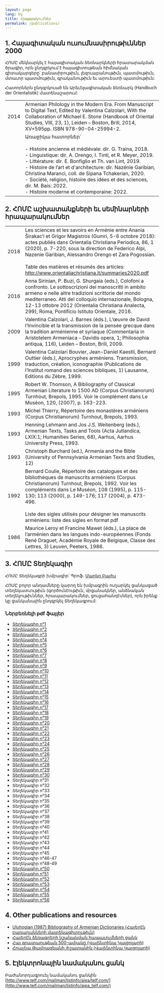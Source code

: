```yaml
---
layout: page
lang: hy
title: Հրապարակումներ
permalink: /publications/
---
```


## 1. Հայագիտական ուսումնասիրութիւններ 2000

ՀՈՄԸ մեկնարկել է հայագիտական ձեռնարկների հրատարակման ծրագիր, որն ընդգրկում է հայագիտութեան հիմնական գիտակարգերը՝ բանասիրութիւն, լեզուաբանութիւն, պատմութիւն, մտաւոր պատմութիւն, գրականութիւն եւ արուեստի պատմութիւն:

Հատորներն ընդգրկուած են Արեւելագիտական ձեռնարկ (Handbuch der Orientalistik) մատենաշարում:

| | |
|-|-|
| 2014 | Armenian Philology in the Modern Era. From Manuscript to Digital Text, Edited by Valentina Calzolari, With the Collaboration of Michael E. Stone (Handbook of Oriental Studies, VIII, 23, 1), Leiden – Boston, Brill, 2014, XV+595pp. ISBN 978-90-04-25994-2.                                                                                                   |
|      | Առաջիկա հատորներ՝ <br> <br>- Histoire ancienne et médiévale: dir. G. Traina, 2018.<br>- Linguistique: dir. A. Orengo, I. Tinti, et R. Meyer, 2019.<br>- Littérature: dir. E. Bonfiglio et Th. van Lint, 2019.<br>- Histoire de l’art et d'architecture: dir. Nazénie Garibian, Christina Maranci, coll. de Sipana Tchakerian, 2020.<br>- Société, religion, histoire des idées et des sciences, dir. M. Bais: 2022.<br>- Histoire moderne et contemporaine: 2022.  |


## 2. ՀՈՄԸ աշխատանքների եւ սեմինարների հրապարակումներ

| | |
|------|-------------|
| 2018 | Les sciences et les savoirs en Arménie entre Anania Širakac‘i et Grigor Magistros (Gumri, 5-6 octobre 2018): actes publiés dans Orientalia Christiana Periodica, 86, 1 (2020), p. 7-220, sous la direction de Federico Alpi, Nazenie Garibian, Alessandro Orengo et Zara Pogossian.<br> <br>Table des matières et résumés des articles: http://www.orientaliachristiana.it/summaries2020.pdf  |
| 2016 | Anna Sirinian, P. Buzi, G. Shurgaia (eds.), Colofoni a  confronto. Le sottoscrizioni dei manoscritti in ambito armeno e nelle  altre tradizioni scrittorie del mondo mediterraneo. Atti del colloquio internazionale, Bologna, 12-13 ottobre 2012 (Orientalia Christiana Analecta, 299), Roma, Pontificio Istituto Orientale, 2016.                                                           |
| 2009 | Valentina Calzolari, J. Barnes (éds.), L’œuvre de David l’Invincible et la transmission de la pensée grecque dans la tradition arménienne et syriaque (Commentaria in Aristotelem Armeniaca – Davidis opera, 1; Philosophia antiqua, 116), Leiden – Boston, Brill, 2009.                                                                                                                      |
| 1999 | Valentina Calzolari Bouvier, Jean-Daniel Kaestli, Bernard Outtier (éds.), Aprocryphes arméniens. Transmission, traduction, création, iconographie (Publications de l’Institut romand des sciences bibliques, 1) Lausanne, Editions du Zèbre, 1999.                                                                                                                                            |
| 1995 | Robert W. Thomson, A Bibliography of Classical Armenian Literature to 1500 AD (Corpus Christianorum) Turnhout, Brepols, 1995. Voir le complément dans Le Muséon, 120, (2007), p. 163-223.                                                                                                                                                                                                     |
| 1993 | Michel Thierry, Répertoire des monastères arméniens (Corpus Christianorum) Turnhout, Brepols, 1993.                                                                                                                                                                                                                                                                                           |
| 1993 | Henning Lehmann and Jos J.S. Weitenberg (eds.), Armenian Texts, Tasks and Tools (Acta Jutlandica, LXIX:1; Humanities Series, 68), Aarhus, Aarhus University Press, 1993.                                                                                                                                                                                                                      |
| 1993 | Christoph Burchard (ed.), Armenia and the Bible (University of Pennsylvania Armenian Texts and Studies, 12)                                                                                                                                                                                                                                                                                   |
| 1992 | Bernard Coulie, Répertoire des catalogues et des bibliothèques de manuscrits arméniens (Corpus Christianorum) Turnhout, Brepols, 1992. Voir les compléments dans Le Muséon, 108 (1995), p. 115-130; 113 (2000), p. 149-176; 117 (2004), p. 473-496.<br> <br>Liste des sigles utilisés pour désigner les manuscrits arméniens: liste des sigles en format pdf                                  |
| 1986 | Maurice Leroy et Francine Mawet (éds.), La place de l’arménien dans les langues indo-européennes (Fonds René Draguet, Académie Royale de Belgique, Classe des Lettres, 3) Leuven, Peeters, 1986.                                                                                                                                                                                              |

## 3. ՀՈՄԸ Տեղեկագիր

ՀՈՄԸ Տեղեկագրի խմբագիր՝ Պրոֆ. [Մարկո Բայիս](mailto:marbais@hotmail.com)

ՀՈՄԸ բոլոր անդամները կարող են խմբագրին ուղարկել ցանկացած տեղեկատւութիւն (գործունէութիւն, մրցանակներ, անձնական տեղեկութիւններ, հրապարակումներ, ցուցահանդէսներ), որն իրենք կը ցանկանային ընդգրկել Տեղեկագրում:

### Ներբեռնելի pdf ֆայլեր

- [Տեղեկագիր n°1](https://raw.githubusercontent.com/AIEArmeniennes/newsletters/main/aiea_newsletter_01.pdf)
- [Տեղեկագիր n°2](https://raw.githubusercontent.com/AIEArmeniennes/newsletters/main/aiea_newsletter_02.pdf)
- [Տեղեկագիր n°3](https://raw.githubusercontent.com/AIEArmeniennes/newsletters/main/aiea_newsletter_03.pdf)
- [Տեղեկագիր n°4](https://raw.githubusercontent.com/AIEArmeniennes/newsletters/main/aiea_newsletter_04.pdf)
- [Տեղեկագիր n°5](https://raw.githubusercontent.com/AIEArmeniennes/newsletters/main/aiea_newsletter_05.pdf)
- [Տեղեկագիր n°6](https://raw.githubusercontent.com/AIEArmeniennes/newsletters/main/aiea_newsletter_06.pdf)
- [Տեղեկագիր n°7](https://raw.githubusercontent.com/AIEArmeniennes/newsletters/main/aiea_newsletter_07.pdf)
- [Տեղեկագիր n°8](https://raw.githubusercontent.com/AIEArmeniennes/newsletters/main/aiea_newsletter_08.pdf)
- [Տեղեկագիր n°9](https://raw.githubusercontent.com/AIEArmeniennes/newsletters/main/aiea_newsletter_09.pdf)
- [Տեղեկագիր n°10](https://raw.githubusercontent.com/AIEArmeniennes/newsletters/main/aiea_newsletter_10.pdf)
- [Տեղեկագիր n°11](https://raw.githubusercontent.com/AIEArmeniennes/newsletters/main/aiea_newsletter_11.pdf)
- [Տեղեկագիր n°12](https://raw.githubusercontent.com/AIEArmeniennes/newsletters/main/aiea_newsletter_12.pdf)
- [Տեղեկագիր n°13](https://raw.githubusercontent.com/AIEArmeniennes/newsletters/main/aiea_newsletter_13.pdf)
- [Տեղեկագիր n°14](https://raw.githubusercontent.com/AIEArmeniennes/newsletters/main/aiea_newsletter_14.pdf)
- [Տեղեկագիր n°15](https://raw.githubusercontent.com/AIEArmeniennes/newsletters/main/aiea_newsletter_15.pdf)
- [Տեղեկագիր n°16](https://raw.githubusercontent.com/AIEArmeniennes/newsletters/main/aiea_newsletter_16.pdf)
- [Տեղեկագիր n°17](https://raw.githubusercontent.com/AIEArmeniennes/newsletters/main/aiea_newsletter_17.pdf)
- [Տեղեկագիր n°18](https://raw.githubusercontent.com/AIEArmeniennes/newsletters/main/aiea_newsletter_18.pdf)
- [Տեղեկագիր n°19](https://raw.githubusercontent.com/AIEArmeniennes/newsletters/main/aiea_newsletter_19.pdf)
- [Տեղեկագիր n°20](https://raw.githubusercontent.com/AIEArmeniennes/newsletters/main/aiea_newsletter_20.pdf)
- [Տեղեկագիր n°21](https://raw.githubusercontent.com/AIEArmeniennes/newsletters/main/aiea_newsletter_21.pdf)
- [Տեղեկագիր n°22](https://raw.githubusercontent.com/AIEArmeniennes/newsletters/main/aiea_newsletter_22.pdf)
- [Տեղեկագիր n°23](https://raw.githubusercontent.com/AIEArmeniennes/newsletters/main/aiea_newsletter_23.pdf)
- [Տեղեկագիր n°24](https://raw.githubusercontent.com/AIEArmeniennes/newsletters/main/aiea_newsletter_24.pdf)
- [Տեղեկագիր n°25](https://raw.githubusercontent.com/AIEArmeniennes/newsletters/main/aiea_newsletter_25.pdf)
- [Տեղեկագիր n°26](https://raw.githubusercontent.com/AIEArmeniennes/newsletters/main/aiea_newsletter_26.pdf)
- [Տեղեկագիր n°27](https://raw.githubusercontent.com/AIEArmeniennes/newsletters/main/aiea_newsletter_27.pdf)
- [Տեղեկագիր n°28](https://raw.githubusercontent.com/AIEArmeniennes/newsletters/main/aiea_newsletter_28.pdf)
- [Տեղեկագիր n°29](https://raw.githubusercontent.com/AIEArmeniennes/newsletters/main/aiea_newsletter_29.pdf)
- [Տեղեկագիր n°30](https://raw.githubusercontent.com/AIEArmeniennes/newsletters/main/aiea_newsletter_30.pdf)
- Տեղեկագիր n°31
- Տեղեկագիր n°32
- Տեղեկագիր n°33
- Տեղեկագիր n°34
- Տեղեկագիր n°35
- Տեղեկագիր n°36
- Տեղեկագիր n°37
- Տեղեկագիր n°38
- Տեղեկագիր n°39
- Տեղեկագիր n°40
- Տեղեկագիր n°41
- Տեղեկագիր n°42
- Տեղեկագիր n°43
- Տեղեկագիր n°44
- Տեղեկագիր n°45
- Տեղեկագիր n°46-47
- Տեղեկագիր n°48-49
- [Տեղեկագիր n°50](https://raw.githubusercontent.com/AIEArmeniennes/newsletters/main/aiea_newsletter_50.pdf)
- [Տեղեկագիր n°51](https://raw.githubusercontent.com/AIEArmeniennes/newsletters/main/aiea_newsletter_51.pdf)
- [Տեղեկագիր n°52](https://raw.githubusercontent.com/AIEArmeniennes/newsletters/main/aiea_newsletter_52.pdf)
- [Տեղեկագիր n°53](https://raw.githubusercontent.com/AIEArmeniennes/newsletters/main/aiea_newsletter_53.pdf)
- [Տեղեկագիր n°54](https://raw.githubusercontent.com/AIEArmeniennes/newsletters/main/aiea_newsletter_54.pdf)
- [Տեղեկագիր n°55](https://raw.githubusercontent.com/AIEArmeniennes/newsletters/main/aiea_newsletter_55.pdf)
- [Տեղեկագիր n°56](https://raw.githubusercontent.com/AIEArmeniennes/newsletters/main/aiea_newsletter_56.pdf)

## 4. Other publications and resources

- [Uluhogian  (1987) Bibliography of Armenian Dictionaries (Հայերէն բառարանների մատենագիտութիւն)](/public/uluhogian1987.pdf)
- [Հայերէն ձեռագրերի նշանակման հապաւումների ցանկ](/public/armenian-mss.sigla.pdf)
- [Հայ գրատպութեան 500-ամյակը (Վալենտինա Կալցոլարի)](/public/500-armenian-printing.pdf)
- [Հրաչեա Թամրազեանի յիշատակին (Վալենտինա Կալցոլարի)](/public/in-memoriam-Tamrazyan.pdf)

## 5. Էլեկտրոնային նամականու ցանկ
Բաժանորդագրուել նամականու ցանկին
[http://www.telf.com/mailman/listinfo/aiea/telf.com/](http://www.telf.com/mailman/listinfo/aiea_telf.com/)
